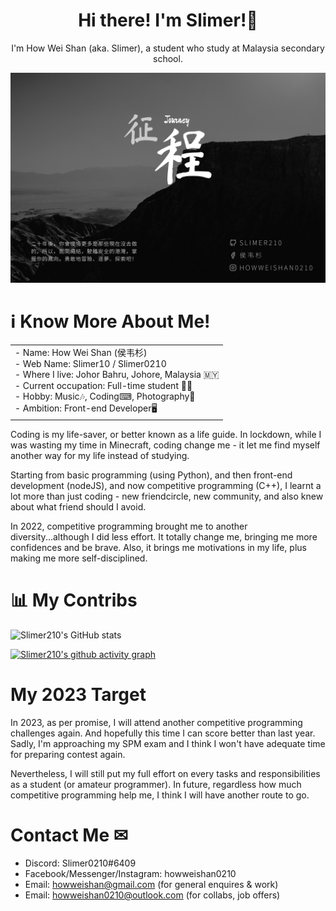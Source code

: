 

<h1 align="center">Hi there! I'm Slimer!👋</h1>

<p align="center">I'm How Wei Shan (aka. Slimer), a student who study at Malaysia secondary school.<p>

![Banner](./banner_main.jpg/)

# ℹ Know More About Me!

<table border="0" align="center">
 <tr>
    <td>
    <div>
      - Name: How Wei Shan (侯韦杉) <br />
      - Web Name: Slimer10 / Slimer0210 <br />
      - Where I live: Johor Bahru, Johore, Malaysia 🇲🇾 <br />
      - Current occupation: Full-time student 👨‍🎓 <br />
      - Hobby: Music🎶, Coding⌨, Photography📸 <br />
      - Ambition: Front-end Developer🖥 <br />
     </div>
     </td>
 </tr>
</table>

Coding is my life-saver, or better known as a life guide. In lockdown, while I was wasting my time in Minecraft, coding change me - it let me find myself another way for my life instead of studying. 

Starting from basic programming (using Python), and then front-end development (nodeJS), and now competitive programming (C++), I learnt a lot more than just coding - new friendcircle, new community, and also knew about what friend should I avoid.

In 2022, competitive programming brought me to another diversity...although I did less effort. It totally change me, bringing me more confidences and be brave. Also, it brings me motivations in my life, plus making me more self-disciplined.

# 📊 My Contribs

![Slimer210's GitHub stats](https://github-readme-stats.vercel.app/api?username=Slimer210&show_icons=true&theme=swift)

[![Slimer210's github activity graph](https://activity-graph.herokuapp.com/graph?username=Slimer210&bg_color=1a1200&color=ffb300&line=ffb700&point=ffcc00&area=true&hide_border=true)](https://github.com/ashutosh00710/github-readme-activity-graph)

# My 2023 Target

In 2023, as per promise, I will attend another competitive programming challenges again. And hopefully this time I can score better than last year. Sadly, I'm approaching my SPM exam and I think I won't have adequate time for preparing contest again.

Nevertheless, I will still put my full effort on every tasks and responsibilities as a student (or amateur programmer). In future, regardless how much competitive programming help me, I think I will have another route to go.

# Contact Me ✉

- Discord: Slimer0210#6409
- Facebook/Messenger/Instagram: howweishan0210
- Email: howweishan@gmail.com (for general enquires & work)
- Email: howweishan0210@outlook.com (for collabs, job offers)


